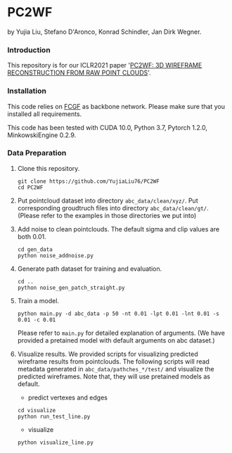 # PC2WF
by Yujia Liu, Stefano D'Aronco, Konrad Schindler, Jan Dirk Wegner.

### Introduction
This repository is for our ICLR2021 paper '[PC2WF: 3D WIREFRAME RECONSTRUCTION FROM RAW POINT CLOUDS](https://arxiv.org/pdf/2103.02766.pdf)'.

### Installation
This code relies on [FCGF](https://github.com/chrischoy/FCGF) as backbone network. Please make sure that you installed all requirements.

This code has been tested with CUDA 10.0, Python 3.7, Pytorch 1.2.0, MinkowskiEngine 0.2.9.

### Data Preparation

1. Clone this repository.
    ```
    git clone https://github.com/YujiaLiu76/PC2WF
    cd PC2WF
    ```

1. Put pointcloud dataset into directory `abc_data/clean/xyz/`. 
Put corresponding groudtruch files into directory `abc_data/clean/gt/`. (Please refer to the examples in those directories we put into)

2. Add noise to clean pointclouds. The default sigma and clip values are both 0.01.
    ```
    cd gen_data
    python noise_addnoise.py
    ```

3. Generate path dataset for training and evaluation.
    ```
    cd ..
    python noise_gen_patch_straight.py
    ```

4. Train a model.
    ```
    python main.py -d abc_data -p 50 -nt 0.01 -lpt 0.01 -lnt 0.01 -s 0.01 -c 0.01
    ```
    Please refer to `main.py` for detailed explanation of arguments. 
    (We have provided a pretained model with default arguments on abc dataset.)

5. Visualize results.
    We provided scripts for visualizing predicted wireframe results from pointclouds. The following scripts will read metadata generated in `abc_data/pathches_*/test/` and visualize the predicted wireframes. Note that, they will use pretained models as default.
    - predict vertexes and edges
    ```
    cd visualize
    python run_test_line.py
    ```
    - visualize
    ```
    python visualize_line.py
    ```
